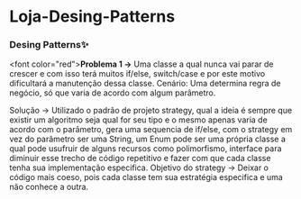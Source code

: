 # Loja-Desing-Patterns

### Desing Patterns✨


<font color=\"red\">**Problema 1 →**</font> Uma classe a qual nunca vai parar de crescer e com isso terá muitos if/else, switch/case e por este motivo dificultará a manutenção dessa classe. Cenário: Uma determina regra de negócio, só que varia de acordo com algum parâmetro.

Solução → Utilizado o padrão de projeto strategy, qual a ideia é sempre que existir um algoritmo seja qual for seu tipo e o mesmo apenas varia de acordo com o parâmetro, gera uma sequencia de if/else, com o strategy em vez do parâmetro ser uma String, um Enum pode ser uma própria classe a qual pode usufruir de alguns recursos como polimorfismo, interface para diminuir esse trecho de código repetitivo e fazer com que cada classe tenha sua implementação especifica. 
Objetivo do strategy → Deixar o código mais coeso, pois cada classe tem sua estratégia especifica e  uma não conhece a  outra.
